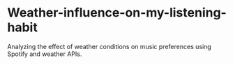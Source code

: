 # Weather-influence-on-my-listening-habit
Analyzing the effect of weather conditions on music preferences using Spotify and weather APIs.
